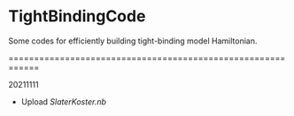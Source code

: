 # TightBindingCode
Some codes for efficiently building tight-binding model Hamiltonian.

============================================================

20211111
- Upload *SlaterKoster.nb*
